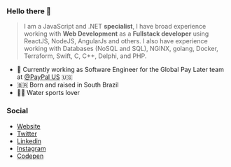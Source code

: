 ### Hello there 👋

> I am a JavaScript and .NET **specialist**, I have broad experience working with **Web Development** as a **Fullstack developer** using ReactJS, NodeJS, AngularJs and others. I also have experience working with Databases (NoSQL and SQL), NGINX, golang, Docker, Terraform, Swift, C, C++, Delphi, and PHP.

- 👔 Currently working as Software Engineer for the Global Pay Later team at [@PayPal US](https://paypal.com) 🇺🇸
- 🇧🇷 Born and raised in South Brazil
- 🏄‍♂️ Water sports lover

### Social

- [Website](https://felipekm.me)
- [Twitter](https://twitter.com/felipekm)
- [Linkedin](https://linkedin.com/in/felipekm)
- [Instagram](https://instagram.com/fkautzmann)
- [Codepen](https://codepen.io/felipekm)
